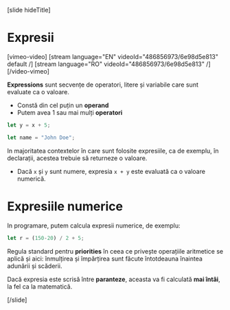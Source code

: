 
[slide hideTitle]
# Expresii

[vimeo-video]
[stream language="EN" videoId="486856973/6e98d5e813" default /]
[stream language="RO" videoId="486856973/6e98d5e813"  /]
[/video-vimeo]

**Expressions** sunt secvențe de operatori, litere și variabile care sunt evaluate ca o valoare. 
  * Constă din cel puțin un **operand**
  * Putem avea 1 sau mai mulți **operatori**

```js
let y = x + 5;
```
```js
let name = "John Doe";
```
In majoritatea contextelor în care sunt folosite expresiile, ca de exemplu, în declarații, acestea trebuie să returneze o valoare. 

* Dacă `x` și `y` sunt numere, expresia `x + y` este evaluată ca o valoare numerică. 

# Expresiile numerice 
In programare, putem calcula expresii numerice, de exemplu:

```js
let r = (150-20) / 2 + 5;
```

Regula standard pentru **priorities** în ceea ce privește operațiile aritmetice se aplică și aici: înmulțirea și împărțirea sunt făcute întotdeauna înaintea adunării și scăderii. 

Dacă expresia este scrisă între **paranteze**, aceasta va fi calculată **mai întâi**, la fel ca la matematică.


[/slide]